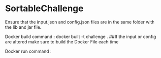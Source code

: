 # SortableChallenge

Ensure that the input.json and config.json files are in the same folder with the lib and jar file.

Docker build command :
 docker built -t challenge .
##If the input or config are altered make sure to build the Docker File each time

Docker run command :

